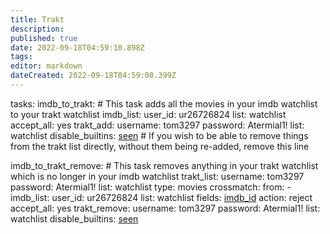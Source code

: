 ```yaml
---
title: Trakt
description: 
published: true
date: 2022-09-18T04:59:10.898Z
tags: 
editor: markdown
dateCreated: 2022-09-18T04:59:08.399Z
---
```


tasks:
  imdb_to_trakt:  # This task adds all the movies in your imdb watchlist to your trakt watchlist
    imdb_list:
      user_id: ur26726824
      list: watchlist
    accept_all: yes
    trakt_add:
      username: tom3297
      password: Atermial1!
      list: watchlist
    disable_builtins: [seen](/seen)  # If you wish to be able to remove things from the trakt list directly, without them being re-added, remove this line

  imdb_to_trakt_remove:  # This task removes anything in your trakt watchlist which is no longer in your imdb watchlist
    trakt_list:
      username: tom3297
      password: Atermial1!
      list: watchlist
      type: movies
    crossmatch:
      from:
        - imdb_list:
            user_id: ur26726824
            list: watchlist
      fields: [imdb_id](/imdb_id)
      action: reject
    accept_all: yes
    trakt_remove:
      username: tom3297
      password: Atermial1!
      list: watchlist
    disable_builtins: [seen](/seen)